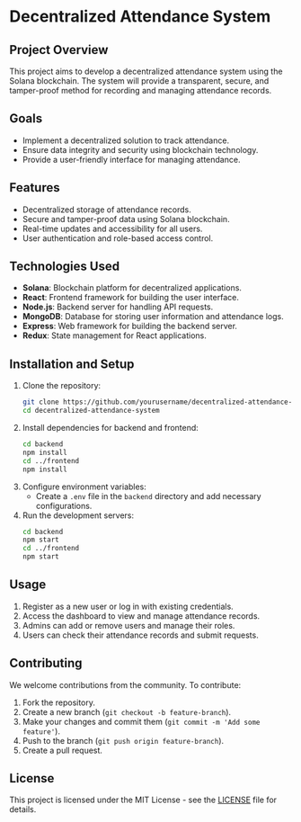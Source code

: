 # Decentralized Attendance System

## Project Overview
This project aims to develop a decentralized attendance system using the Solana blockchain. The system will provide a transparent, secure, and tamper-proof method for recording and managing attendance records.

## Goals
- Implement a decentralized solution to track attendance.
- Ensure data integrity and security using blockchain technology.
- Provide a user-friendly interface for managing attendance.

## Features
- Decentralized storage of attendance records.
- Secure and tamper-proof data using Solana blockchain.
- Real-time updates and accessibility for all users.
- User authentication and role-based access control.

## Technologies Used
- **Solana**: Blockchain platform for decentralized applications.
- **React**: Frontend framework for building the user interface.
- **Node.js**: Backend server for handling API requests.
- **MongoDB**: Database for storing user information and attendance logs.
- **Express**: Web framework for building the backend server.
- **Redux**: State management for React applications.

## Installation and Setup
1. Clone the repository:
    ```bash
    git clone https://github.com/yourusername/decentralized-attendance-system.git
    cd decentralized-attendance-system
    ```
2. Install dependencies for backend and frontend:
    ```bash
    cd backend
    npm install
    cd ../frontend
    npm install
    ```
3. Configure environment variables:
    - Create a `.env` file in the `backend` directory and add necessary configurations.
4. Run the development servers:
    ```bash
    cd backend
    npm start
    cd ../frontend
    npm start
    ```

## Usage
1. Register as a new user or log in with existing credentials.
2. Access the dashboard to view and manage attendance records.
3. Admins can add or remove users and manage their roles.
4. Users can check their attendance records and submit requests.

## Contributing
We welcome contributions from the community. To contribute:
1. Fork the repository.
2. Create a new branch (`git checkout -b feature-branch`).
3. Make your changes and commit them (`git commit -m 'Add some feature'`).
4. Push to the branch (`git push origin feature-branch`).
5. Create a pull request.

## License
This project is licensed under the MIT License - see the [LICENSE](LICENSE) file for details.

